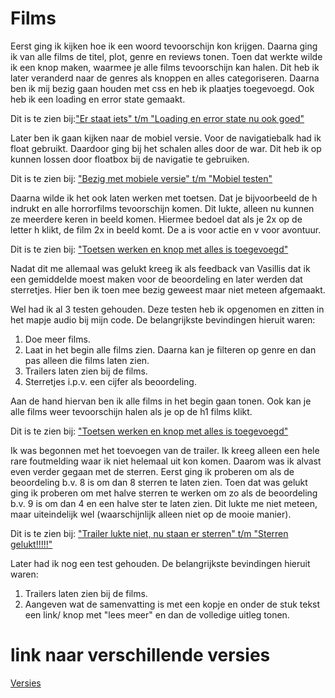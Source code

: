 # Films

Eerst ging ik kijken hoe ik een woord tevoorschijn kon krijgen. Daarna ging ik van alle films de titel, plot, genre en reviews tonen. Toen dat werkte wilde ik een knop maken, waarmee je alle films tevoorschijn kan halen. Dit heb ik later veranderd naar de genres als knoppen en alles categoriseren. Daarna ben ik mij bezig gaan houden met css en heb ik plaatjes toegevoegd. Ook heb ik een loading en error state gemaakt.

Dit is te zien bij:["Er staat iets" t/m "Loading en error state nu ook goed"](https://github.com/Desiree1997/frontendvoordesigners/commits/master/opdracht3)

Later ben ik gaan kijken naar de mobiel versie. Voor de navigatiebalk had ik float gebruikt. Daardoor ging bij het schalen alles door de war. Dit heb ik op kunnen lossen door floatbox bij de navigatie te gebruiken.

Dit is te zien bij: ["Bezig met mobiele versie" t/m "Mobiel testen"](https://github.com/Desiree1997/frontendvoordesigners/commits/master/opdracht3)

Daarna wilde ik het ook laten werken met toetsen. Dat je bijvoorbeeld de h indrukt en alle horrorfilms tevoorschijn komen. Dit lukte, alleen nu kunnen ze meerdere keren in beeld komen. Hiermee bedoel dat als je 2x op de letter h klikt, de film 2x in beeld komt. De a is voor actie en v voor avontuur.

Dit is te zien bij: ["Toetsen werken en knop met alles is toegevoegd"](https://github.com/Desiree1997/frontendvoordesigners/commits/master/opdracht3)

Nadat dit me allemaal was gelukt kreeg ik als feedback van Vasillis dat ik een gemiddelde moest maken voor de beoordeling en later werden dat sterretjes. Hier ben ik toen mee bezig geweest maar niet meteen afgemaakt.

Wel had ik al 3 testen gehouden. Deze testen heb ik opgenomen en zitten in het mapje audio bij mijn code. 
De belangrijkste bevindingen hieruit waren:
  1. Doe meer films.
  2. Laat in het begin alle films zien. Daarna kan je filteren op genre en dan pas alleen die films laten zien.
  3. Trailers laten zien bij de films.
  4. Sterretjes i.p.v. een cijfer als beoordeling.

Aan de hand hiervan ben ik alle films in het begin gaan tonen. Ook kan je alle films weer tevoorschijn halen als je op de h1 films klikt. 

Dit is te zien bij: ["Toetsen werken en knop met alles is toegevoegd"](https://github.com/Desiree1997/frontendvoordesigners/commits/master/opdracht3)

Ik was begonnen met het toevoegen van de trailer. Ik kreeg alleen een hele rare foutmelding waar ik niet helemaal uit kon komen. Daarom was ik alvast even verder gegaan met de sterren. Eerst ging ik proberen om als de beoordeling b.v. 8 is om dan 8 sterren te laten zien. Toen dat was gelukt ging ik proberen om met halve sterren te werken om zo als de beoordeling b.v. 9 is om dan 4 en een halve ster te laten zien. Dit lukte me niet meteen, maar uiteindelijk wel (waarschijnlijk alleen niet op de mooie manier).

Dit is te zien bij: ["Trailer lukte niet, nu staan er sterren" t/m "Sterren gelukt!!!!!"](https://github.com/Desiree1997/frontendvoordesigners/commits/master/opdracht3)

Later had ik nog een test gehouden. De belangrijkste bevindingen hieruit waren:
  1. Trailers laten zien bij de films.
  2. Aangeven wat de samenvatting is met een kopje en onder de stuk tekst een link/ knop met "lees meer" en dan de volledige uitleg tonen. 
  
  
# link naar verschillende versies
[Versies](https://github.com/Desiree1997/frontendvoordesigners/commits/master/opdracht3)
